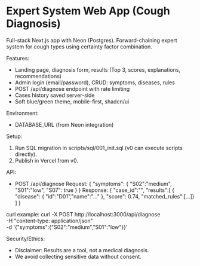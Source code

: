 # Expert System Web App (Cough Diagnosis)

Full-stack Next.js app with Neon (Postgres). Forward-chaining expert system for cough types using certainty factor combination.

Features:
- Landing page, diagnosis form, results (Top 3, scores, explanations, recommendations)
- Admin login (email/password), CRUD: symptoms, diseases, rules
- POST /api/diagnose endpoint with rate limiting
- Cases history saved server-side
- Soft blue/green theme, mobile-first, shadcn/ui

Environment:
- DATABASE_URL (from Neon integration)

Setup:
1) Run SQL migration in scripts/sql/001_init.sql (v0 can execute scripts directly).
2) Publish in Vercel from v0.

API:
- POST /api/diagnose
  Request:
  {
    "symptoms": { "S02":"medium", "S01":"low", "S07": true }
  }
  Response:
  {
    "case_id":"<uuid>",
    "results":[ { "disease": { "id":"D01","name":"..." }, "score": 0.74, "matched_rules":[...]} ]
  }

curl example:
curl -X POST http://localhost:3000/api/diagnose \
 -H "content-type: application/json" \
 -d '{"symptoms":{"S02":"medium","S01":"low"}}'

Security/Ethics:
- Disclaimer: Results are a tool, not a medical diagnosis.
- We avoid collecting sensitive data without consent.
